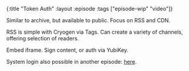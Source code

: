 {:title "Token Auth"
 :layout :episode
 :tags ["episode-wip" "video"]}

Similar to archive, but available to public. Focus on RSS and CDN.

RSS is simple with Cryogen via Tags. Can create a variety of channels, offering selection of readers.

Embed iframe. Sign content, or auth via YubiKey.

System login also possible in another episode: [here](2018-03-09-draft-u2f-login.html).

